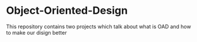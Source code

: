 # Object-Oriented-Design
This repository contains two projects which talk about what is OAD and how to make our disign better
